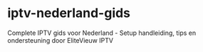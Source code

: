 # iptv-nederland-gids
Complete IPTV gids voor Nederland - Setup handleiding, tips en ondersteuning door EliteVieuw IPTV
